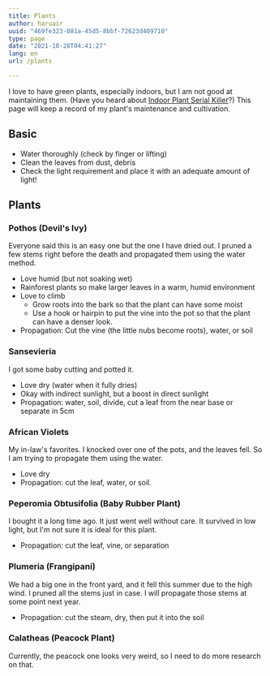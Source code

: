 ```yaml
---
title: Plants
author: haruair
uuid: "469fe323-081a-45d5-8bbf-72623d409710"
type: page
date: "2021-10-28T04:41:27"
lang: en
url: /plants

---
```


I love to have green plants, especially indoors, but I am not good at maintaining them. (Have you heard about [Indoor Plant Serial Killer](https://www.youtube.com/watch?v=aY4upseb-aw)?) This page will keep a record of my plant's maintenance and cultivation.

## Basic

- Water thoroughly (check by finger or lifting)
- Clean the leaves from dust, debris
- Check the light requirement and place it with an adequate amount of light!

## Plants

### Pothos (Devil's Ivy)

Everyone said this is an easy one but the one I have dried out. I pruned a few stems right before the death and propagated them using the water method.

- Love humid (but not soaking wet)
- Rainforest plants so make larger leaves in a warm, humid environment
- Love to climb
  - Grow roots into the bark so that the plant can have some moist
  - Use a hook or hairpin to put the vine into the pot so that the plant can have a denser look.
- Propagation: Cut the vine (the little nubs become roots), water, or soil

### Sansevieria

I got some baby cutting and potted it.

- Love dry (water when it fully dries)
- Okay with indirect sunlight, but a boost in direct sunlight
- Propagation: water, soil, divide, cut a leaf from the near base or separate in 5cm

### African Violets

My in-law's favorites. I knocked over one of the pots, and the leaves fell. So I am trying to propagate them using the water.

- Love dry
- Propagation: cut the leaf, water, or soil.

### Peperomia Obtusifolia (Baby Rubber Plant)

I bought it a long time ago. It just went well without care. It survived in low light, but I'm not sure it is ideal for this plant.

- Propagation: cut the leaf, vine, or separation

### Plumeria (Frangipani)

We had a big one in the front yard, and it fell this summer due to the high wind. I pruned all the stems just in case. I will propagate those stems at some point next year.

- Propagation: cut the steam, dry, then put it into the soil

### Calatheas (Peacock Plant)

Currently, the peacock one looks very weird, so I need to do more research on that.
